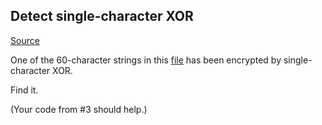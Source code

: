 ## Detect single-character XOR

[Source](http://cryptopals.com/sets/1/challenges/4/)

One of the 60-character strings in this [file](http://cryptopals.com/static/challenge-data/4.txt) has been encrypted by single-character XOR.

Find it.

(Your code from #3 should help.) 


